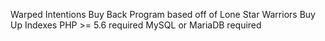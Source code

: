 Warped Intentions Buy Back Program based off of Lone Star Warriors Buy Up Indexes
PHP >= 5.6 required
MySQL or MariaDB required
